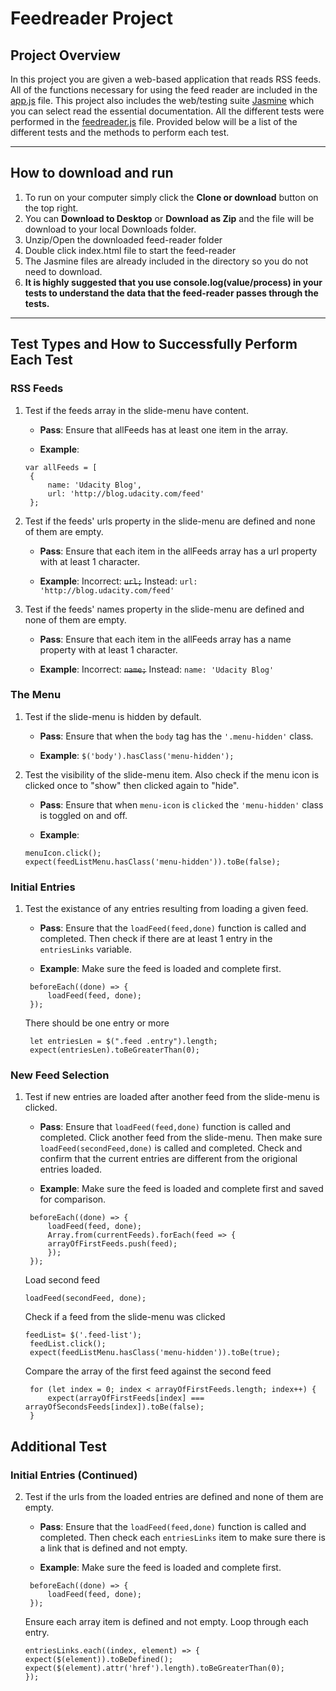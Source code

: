 # Feedreader Project

## Project Overview

In this project you are given a web-based application that reads RSS feeds. All of the functions necessary for using the feed reader are included in the [app.js](js/app.js) file. This project also includes the web/testing suite [Jasmine](http://jasmine.github.io/) which you can select read the essential documentation. All the different tests were performed in the [feedreader.js](jasmine/spec/feedreader.js) file. Provided below will be a list of the different tests and the methods to perform each test.

---
## How to download and run

1. To run on your computer simply click the **Clone or download** button on the top right.
2. You can **Download to Desktop** or **Download as Zip** and the file will be download to your local Downloads folder.
3. Unzip/Open the downloaded feed-reader folder
4. Double click index.html file to start the feed-reader
5. The Jasmine files are already included in the directory so you do not need to download.
6. **It is highly suggested that you use console.log(value/process) in your tests to understand the data that the feed-reader passes through the tests.**

---
## Test Types and How to Successfully Perform Each Test

### RSS Feeds
1. Test if the feeds array in the slide-menu have content.
   * **Pass**: Ensure that allFeeds has at least one item in the array.

   * **Example**:
   ```
   var allFeeds = [
    {
        name: 'Udacity Blog',
        url: 'http://blog.udacity.com/feed'
    };
   ```
2. Test if the feeds' urls property in the slide-menu are defined and none of them are empty.
   * **Pass**: Ensure that each item in the allFeeds array has a url property with at least 1 character.

    * **Example**: Incorrect: ~~`url;`~~ Instead: `url: 'http://blog.udacity.com/feed'`
3. Test if the feeds' names property in the slide-menu  are defined and none of them are empty.
   * **Pass**: Ensure that each item in the allFeeds array has a name property with at least 1 character.

   * **Example**: Incorrect: ~~`name;`~~ Instead: `name: 'Udacity Blog'`

### The Menu
1. Test if the slide-menu is hidden by default.
   * **Pass**: Ensure that when the `body` tag has the `'.menu-hidden'` class.

    * **Example**: `$('body').hasClass('menu-hidden');`
2. Test the visibility of the slide-menu item. Also check if the menu icon is clicked once to "show" then clicked again to "hide".
   * **Pass**: Ensure that when `menu-icon` is `clicked` the `'menu-hidden'` class is toggled on and off.

   * **Example**:
   ```
   menuIcon.click();
   expect(feedListMenu.hasClass('menu-hidden')).toBe(false);
   ```

### Initial Entries
1. Test the existance of any entries resulting from loading a given feed.
   * **Pass**: Ensure that the `loadFeed(feed,done)` function is called and completed. Then check if there are at least 1 entry in the `entriesLinks` variable.

   * **Example**:
    Make sure the feed is loaded and complete first.
   ```
    beforeEach((done) => {
        loadFeed(feed, done);
    });
   ```
   There should be one entry or more
   ```
    let entriesLen = $(".feed .entry").length;
    expect(entriesLen).toBeGreaterThan(0);
   ```

### New Feed Selection
1. Test if new entries are loaded after another feed from the slide-menu is clicked.
   * **Pass**: Ensure that `loadFeed(feed,done)` function is called and completed. Click another feed from the slide-menu. Then make sure  `loadFeed(secondFeed,done)` is called and completed. Check and confirm that the current entries are different from the origional entries loaded.

   * **Example**:
    Make sure the feed is loaded and complete first and saved for comparison.
   ```
    beforeEach((done) => {
        loadFeed(feed, done);
        Array.from(currentFeeds).forEach(feed => {
        arrayOfFirstFeeds.push(feed);
        });
    });
   ```
   Load second feed
   ```
   loadFeed(secondFeed, done);
   ```
   Check if a feed from the slide-menu was clicked
   ```
   feedList= $('.feed-list');
    feedList.click();
    expect(feedListMenu.hasClass('menu-hidden')).toBe(true);
   ```
   Compare the array of the first feed against the second feed
   ```
    for (let index = 0; index < arrayOfFirstFeeds.length; index++) {
        expect(arrayOfFirstFeeds[index] === arrayOfSecondsFeeds[index]).toBe(false);
    }
   ```

## Additional Test

### Initial Entries (Continued)

2. Test if the urls from the loaded entries are defined and none of them are empty.
   * **Pass**: Ensure that the `loadFeed(feed,done)` function is called and completed. Then check each `entriesLinks` item to make sure there is a link that is defined and not empty.

   * **Example**:
   Make sure the feed is loaded and complete first.
   ```
    beforeEach((done) => {
        loadFeed(feed, done);
    });
   ```
   Ensure each array item is defined and not empty. Loop through each entry.
    ```
    entriesLinks.each((index, element) => {
    expect($(element)).toBeDefined();
    expect($(element).attr('href').length).toBeGreaterThan(0);
    });
   ```
